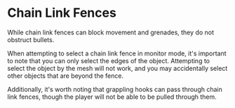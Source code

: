 # Chain Link Fences

While chain link fences can block movement and grenades, they do not obstruct bullets.

When attempting to select a chain link fence in monitor mode, it's important to note that you can only select the edges of the object. Attempting to select the object by the mesh will not work, and you may accidentally select other objects that are beyond the fence.

Additionally, it's worth noting that grappling hooks can pass through chain link fences, though the player will not be able to be pulled through them.
